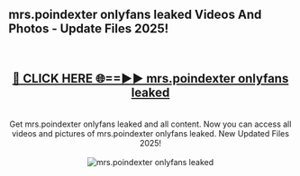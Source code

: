 <h2>mrs.poindexter onlyfans leaked Videos And Photos - Update Files 2025!</h2>
<br>
<div align="center">
<h2><a href="https://top-ai-tools.click/QrbHav" rel="nofollow">🔴 CLICK HERE 🌐==►► mrs.poindexter onlyfans leaked</a></h2>
<br>
Get mrs.poindexter onlyfans leaked and all content. Now you can access all videos and pictures of mrs.poindexter onlyfans leaked. New Updated Files 2025!
<br>
<br>
<a href="https://top-ai-tools.click/QrbHav" rel="nofollow" data-target="animated-image.originalLink"><img src="https://i.ibb.co.com/WyWwxjT/player-gif2.gif" alt="mrs.poindexter onlyfans leaked" style="max-width: 100%; display: inline-block;" data-target="animated-image.originalImage"></a>
</div>
<br>
